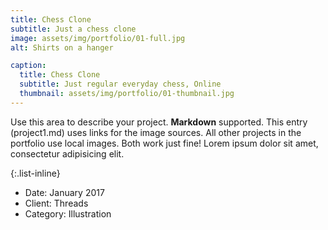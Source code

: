 ```yaml
---
title: Chess Clone
subtitle: Just a chess clone
image: assets/img/portfolio/01-full.jpg
alt: Shirts on a hanger

caption:
  title: Chess Clone
  subtitle: Just regular everyday chess, Online
  thumbnail: assets/img/portfolio/01-thumbnail.jpg
---
```

Use this area to describe your project. **Markdown** supported. This entry (project1.md) uses links for the image sources. All other projects in the portfolio use local images. Both work just fine! Lorem ipsum dolor sit amet, consectetur adipisicing elit. 

{:.list-inline}
- Date: January 2017
- Client: Threads
- Category: Illustration

